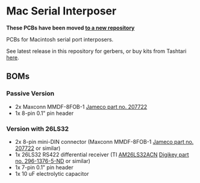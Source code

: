 # Mac Serial Interposer

**These PCBs have been moved [to a new repository](https://github.com/lampmerchant/misc-mac-pcbs)**

PCBs for Macintosh serial port interposers.

See latest release in this repository for gerbers, or buy kits from Tashtari [here](https://ko-fi.com/tashtari/shop).

## BOMs

### Passive Version

* 2x Maxconn MMDF-8FOB-1 [Jameco part no. 207722](https://www.jameco.com/webapp/wcs/stores/servlet/ProductDisplay?storeId=10001&langId=-1&catalogId=10001&pa=207722&productId=207722)
* 1x 8-pin 0.1" pin header

### Version with 26LS32

* 2x 8-pin mini-DIN connector (Maxconn MMDF-8FOB-1 [Jameco part no. 207722](https://www.jameco.com/webapp/wcs/stores/servlet/ProductDisplay?storeId=10001&langId=-1&catalogId=10001&pa=207722&productId=207722) or similar)
* 1x 26LS32 RS422 differential receiver (TI [AM26LS32ACN](https://www.ti.com/product/AM26LS32AC) [Digikey part no. 296-1376-5-ND](https://www.digikey.com/en/products/detail/texas-instruments/AM26LS32ACN/277026) or similar)
* 1x 7-pin 0.1" pin header
* 1x 10 uF electrolytic capacitor
